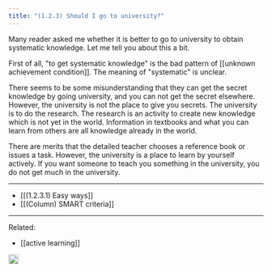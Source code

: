 ```yaml
---
title: "(1.2.3) Should I go to university?"
---
```


Many reader asked me whether it is better to go to university to obtain systematic knowledge. Let me tell you about this a bit.

First of all, "to get systematic knowledge" is the bad pattern of [[unknown achievement condition]]. The meaning of "systematic" is unclear.

There seems to be some misunderstanding that they can get the secret knowledge by going university, and you can not get the secret elsewhere. However, the university is not the place to give you secrets. The university is to do the research. The research is an activity to create new knowledge which is not yet in the world. Information in textbooks and what you can learn from others are all knowledge already in the world.

There are merits that the detailed teacher chooses a reference book or issues a task. However, the university is a place to learn by yourself actively. If you want someone to teach you something in the university, you do not get much in the university.

---

- [[(1.2.3.1) Easy ways]]
- [[(Column) SMART criteria]]

---

Related:

- [[active learning]]

<img src='https://scrapbox.io/api/pages/nishio-en/en/icon' alt='en.icon' height="19.5"/>